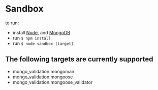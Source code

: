 Sandbox
=======

to run:
- install [Node](http://nodejs.org/download/), and [MongoDB](http://docs.mongodb.org/manual/installation/)
- run `$ npm install`
- run `$ node sandbox [target]`

## The following targets are currently supported

  - mongo_validation.mongoman
  - mongo_validation.mongoose
  - mongo_validation.mongoose_validator
